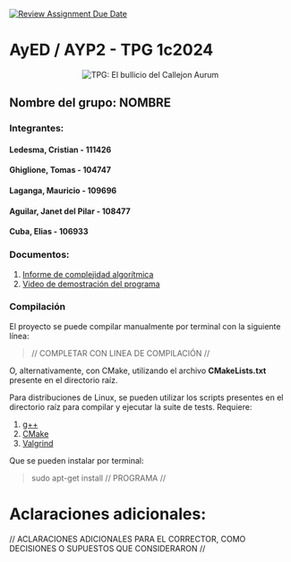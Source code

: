 [![Review Assignment Due Date](https://classroom.github.com/assets/deadline-readme-button-24ddc0f5d75046c5622901739e7c5dd533143b0c8e959d652212380cedb1ea36.svg)](https://classroom.github.com/a/POWrYz7V)
# AyED / AYP2 - TPG 1c2024

<p align="center">
   <img src="Banner.jpg" alt="TPG: El bullicio del Callejon Aurum"><br>
</p>

## Nombre del grupo: **NOMBRE**

### Integrantes:

#### Ledesma, Cristian - 111426

#### Ghiglione, Tomas - 104747

#### Laganga, Mauricio - 109696

#### Aguilar, Janet del Pilar - 108477

#### Cuba, Elias - 106933

### Documentos:

1. [Informe de complejidad algorítmica](https://docs.google.com/document/d/1bBEdkRj1uZad0FWWQShnQFNYse5IHS-VP4Qq2kYa29U/edit?usp=sharing)
2. [Video de demostración del programa](https://youtu.be/t6elhDuUTsw)

### Compilación

El proyecto se puede compilar manualmente por terminal con la siguiente línea:

> // COMPLETAR CON LINEA DE COMPILACIÓN //

O, alternativamente, con CMake, utilizando el archivo **CMakeLists.txt** presente en el directorio raíz.

Para distribuciones de Linux, se pueden utilizar los scripts presentes en el directorio raíz para compilar y ejecutar
la suite de tests. Requiere:

1. [g++](https://gcc.gnu.org/)
2. [CMake](https://cmake.org/)
3. [Valgrind](https://valgrind.org/)

Que se pueden instalar por terminal:

> sudo apt-get install // PROGRAMA //

# Aclaraciones adicionales:

// ACLARACIONES ADICIONALES PARA EL CORRECTOR, COMO DECISIONES O SUPUESTOS QUE CONSIDERARON //